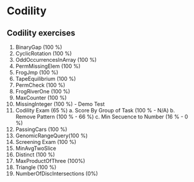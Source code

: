# Codility
## Codility exercises

1.  BinaryGap (100 %)
2.  CyclicRotation (100 %)
3.  OddOccurrencesInArray (100 %)
4.  PermMissingElem (100 %)
5.  FrogJmp (100 %)
6.  TapeEquilibrium (100 %)
7.  PermCheck (100 %)
8.  FrogRiverOne (100 %)
9.  MaxCounter (100 %)
10. MissingInteger (100 %) - Demo Test
11. Codility Exam (65 %)
	a. Score By Group of Task (100 % - N/A)
	b. Remove Pattern (100 % - 66 %)
	c. Min Secuence to Number (16 % - 0 %)
12. PassingCars (100 %)
13. GenomicRangeQuery(100 %)
14. Screening Exam (100 %)
15. MinAvgTwoSlice
16. Distinct (100 %)
17. MaxProductOfThree (100%)
18. Triangle (100 %)
19. NumberOfDiscIntersections (0%)